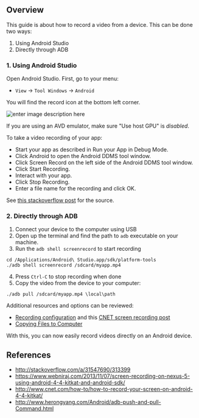 ## Overview

This guide is about how to record a video from a device. This can be done two ways:

1. Using Android Studio
2. Directly through ADB

### 1. Using Android Studio

Open Android Studio. First, go to your menu:

 - `View` -> `Tool Windows` -> `Android`

You will find the record icon at the bottom left corner.

![enter image description here](http://i.stack.imgur.com/o1h0K.png)

If you are using an AVD emulator, make sure "Use host GPU" is *disabled*.

To take a video recording of your app:

 - Start your app as described in Run your App in Debug Mode.
 - Click Android  to open the Android DDMS tool window.
 - Click Screen Record  on the left side of the Android DDMS tool window.
 - Click Start Recording.
 - Interact with your app.
 - Click Stop Recording.
 - Enter a file name for the recording and click OK.

See [this stackoverflow post](http://stackoverflow.com/a/31547690/313399) for the source.

### 2. Directly through ADB

1. Connect your device to the computer using USB
2. Open up the terminal and find the path to `adb` executable on your machine. 
3. Run the `adb shell screenrecord` to start recording

  ```
  cd /Applications/Android\ Studio.app/sdk/platform-tools
  ./adb shell screenrecord /sdcard/myapp.mp4
  ```
4. Press `Ctrl-C` to stop recording when done
5. Copy the video from the device to your computer:

  ```
  ./adb pull /sdcard/myapp.mp4 \local\path
  ```

Additional resources and options can be reviewed:

 * [Recording configuration](https://www.webniraj.com/2013/11/07/screen-recording-on-nexus-5-using-android-4-4-kitkat-and-android-sdk/) and this [CNET screen recording post](http://www.cnet.com/how-to/how-to-record-your-screen-on-android-4-4-kitkat/)
 * [Copying Files to Computer](http://www.herongyang.com/Android/adb-push-and-pull-Command.html)

With this, you can now easily record videos directly on an Android device.

## References

* <http://stackoverflow.com/a/31547690/313399>
* <https://www.webniraj.com/2013/11/07/screen-recording-on-nexus-5-using-android-4-4-kitkat-and-android-sdk/>
* <http://www.cnet.com/how-to/how-to-record-your-screen-on-android-4-4-kitkat/>
* <http://www.herongyang.com/Android/adb-push-and-pull-Command.html>